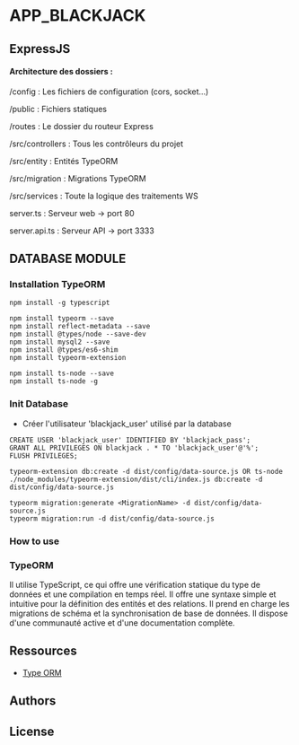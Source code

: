 # APP_BLACKJACK

## ExpressJS

#### Architecture des dossiers :

/config : Les fichiers de configuration (cors, socket...)

/public : Fichiers statiques

/routes : Le dossier du routeur Express

/src/controllers : Tous les contrôleurs du projet

/src/entity : Entités TypeORM

/src/migration : Migrations TypeORM

/src/services : Toute la logique des traitements WS

server.ts : Serveur web -> port 80

server.api.ts : Serveur API -> port 3333

## DATABASE MODULE


### Installation TypeORM

```
npm install -g typescript

npm install typeorm --save
npm install reflect-metadata --save
npm install @types/node --save-dev
npm install mysql2 --save
npm install @types/es6-shim
npm install typeorm-extension

npm install ts-node --save
npm install ts-node -g
```
### Init Database

+ Créer l'utilisateur 'blackjack_user' utilisé par la database
```
CREATE USER 'blackjack_user' IDENTIFIED BY 'blackjack_pass';
GRANT ALL PRIVILEGES ON blackjack . * TO 'blackjack_user'@'%';
FLUSH PRIVILEGES;
```

```
typeorm-extension db:create -d dist/config/data-source.js OR ts-node ./node_modules/typeorm-extension/dist/cli/index.js db:create -d dist/config/data-source.js 

typeorm migration:generate <MigrationName> -d dist/config/data-source.js
typeorm migration:run -d dist/config/data-source.js

```

### How to use

### TypeORM

Il utilise TypeScript, ce qui offre une vérification statique du type de données et une compilation en temps réel.
Il offre une syntaxe simple et intuitive pour la définition des entités et des relations.
Il prend en charge les migrations de schéma et la synchronisation de base de données.
Il dispose d'une communauté active et d'une documentation complète.

## Ressources

- [Type ORM](https://typeorm.io/)

## Authors

## License
